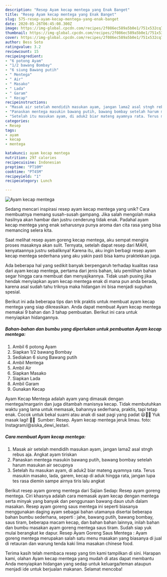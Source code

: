 ```yaml
---
description: "Resep Ayam kecap mentega yang Enak Banget"
title: "Resep Ayam kecap mentega yang Enak Banget"
slug: 575-resep-ayam-kecap-mentega-yang-enak-banget
date: 2020-05-26T06:45:08.300Z
image: https://img-global.cpcdn.com/recipes/2f086ec589a5b0e1/751x532cq70/ayam-kecap-mentega-foto-resep-utama.jpg
thumbnail: https://img-global.cpcdn.com/recipes/2f086ec589a5b0e1/751x532cq70/ayam-kecap-mentega-foto-resep-utama.jpg
cover: https://img-global.cpcdn.com/recipes/2f086ec589a5b0e1/751x532cq70/ayam-kecap-mentega-foto-resep-utama.jpg
author: Bess Soto
ratingvalue: 3.2
reviewcount: 15
recipeingredient:
- "6 potong Ayam"
- "1/2 bawang Bombay"
- "6 siung Bawang putih"
- " Mentega"
- " Air"
- " Masako"
- " Lada"
- " Garam"
- " Kecap"
recipeinstructions:
- "Masak air setelah mendidih masukan ayam, jangan lama2 asal stngh rebus aja. Angkat ayam tiriskan"
- "Panaskan mentega masukin bawang putih, bawang bombay setelah harum masukan air secupnya"
- "Setelah itu masukan ayam, di aduk2 biar mateng ayamnya rata. Terus masukin masako, lada, garem, kecap di aduk hingga rata, jangan lupa tes rasa diemin sampe airnya tiris lalu angkat"
categories:
- Resep
tags:
- ayam
- kecap
- mentega

katakunci: ayam kecap mentega 
nutrition: 297 calories
recipecuisine: Indonesian
preptime: "PT10M"
cooktime: "PT45M"
recipeyield: "1"
recipecategory: Lunch

---
```



![Ayam kecap mentega](https://img-global.cpcdn.com/recipes/2f086ec589a5b0e1/751x532cq70/ayam-kecap-mentega-foto-resep-utama.jpg)

Sedang mencari inspirasi resep ayam kecap mentega yang unik? Cara membuatnya memang susah-susah gampang. Jika salah mengolah maka hasilnya akan hambar dan justru cenderung tidak enak. Padahal ayam kecap mentega yang enak seharusnya punya aroma dan cita rasa yang bisa memancing selera kita.

Saat melihat resep ayam goreng kecap mentega, aku sempat mengira proses masaknya akan sulit. Ternyata, setelah dapat resep dari MAHI, kenyataannya justru sebaliknya! Karena itu, aku ingin berbagi resep ayam kecap mentega sederhana yang aku yakin pasti bisa kamu praktekkan juga.

Ada beberapa hal yang sedikit banyak berpengaruh terhadap kualitas rasa dari ayam kecap mentega, pertama dari jenis bahan, lalu pemilihan bahan segar hingga cara membuat dan menyajikannya. Tidak usah pusing jika hendak menyiapkan ayam kecap mentega enak di mana pun anda berada, karena asal sudah tahu triknya maka hidangan ini bisa menjadi suguhan spesial.


Berikut ini ada beberapa tips dan trik praktis untuk membuat ayam kecap mentega yang siap dikreasikan. Anda dapat membuat Ayam kecap mentega memakai 9 bahan dan 3 tahap pembuatan. Berikut ini cara untuk menyiapkan hidangannya.

<!--inarticleads1-->

##### Bahan-bahan dan bumbu yang diperlukan untuk pembuatan Ayam kecap mentega:

1. Ambil 6 potong Ayam
1. Siapkan 1/2 bawang Bombay
1. Sediakan 6 siung Bawang putih
1. Ambil  Mentega
1. Ambil  Air
1. Siapkan  Masako
1. Siapkan  Lada
1. Ambil  Garam
1. Gunakan  Kecap


Ayam Kecap Mentega adalah ayam yang dimasak dengan mentega/margarin dan juga ditambah manisnya kecap. Tidak membutuhkan waktu yang lama untuk memasak, bahannya sederhana, praktis, tapi tetap enak. Cocok untuk bekal suami atau anak di saat pagi yang padat 😃👍🏻 Yuk masak lagi! 👩‍🍳 ️ Sumber: Resep. Ayam kecap mentega jeruk limau. foto: Instagram/@siska_dewi_lestari. 

<!--inarticleads2-->

##### Cara membuat Ayam kecap mentega:

1. Masak air setelah mendidih masukan ayam, jangan lama2 asal stngh rebus aja. Angkat ayam tiriskan
1. Panaskan mentega masukin bawang putih, bawang bombay setelah harum masukan air secupnya
1. Setelah itu masukan ayam, di aduk2 biar mateng ayamnya rata. Terus masukin masako, lada, garem, kecap di aduk hingga rata, jangan lupa tes rasa diemin sampe airnya tiris lalu angkat


Berikut resep ayam goreng mentega dari Sajian Sedap: Resep ayam goreng mentega. Ciri khasnya adalah cara memasak ayam kecap dengan mentega serta minyak yang banyak dan penggunaan bawang daun utuh dalam masakan. Resep ayam goreng saus mentega ini seperti biasanya menggunakan daging ayam sebagai bahan utamanya disertai beberapa bahan bumbu sederhana, seperti : jahe, bawang putih, bawang bombay, saus tiram, beberapa macam kecap, dan bahan bahan lainnya, inilah bahan dan bumbu masakan ayam goreng mentega saus tiram. Sudah siap yuk mulai berangkat ke dapur. Resep Ayam Goreng Saus Mentega : Ayam goreng mentega merupakan salah satu menu masakan yang biasanya di jual di retauran dan warung tenda kaki lima masakan chinese food. 

Terima kasih telah membaca resep yang tim kami tampilkan di sini. Harapan kami, olahan Ayam kecap mentega yang mudah di atas dapat membantu Anda menyiapkan hidangan yang sedap untuk keluarga/teman ataupun menjadi ide untuk berjualan makanan. Selamat mencoba!
